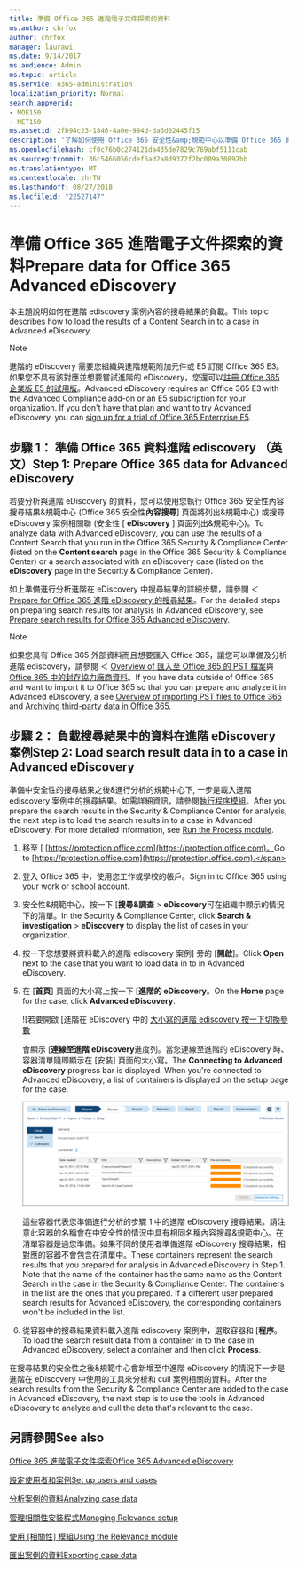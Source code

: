 ```yaml
---
title: 準備 Office 365 進階電子文件探索的資料
ms.author: chrfox
author: chrfox
manager: laurawi
ms.date: 9/14/2017
ms.audience: Admin
ms.topic: article
ms.service: o365-administration
localization_priority: Normal
search.appverid:
- MOE150
- MET150
ms.assetid: 2fb94c23-1846-4a0e-994d-da6d02445f15
description: '了解如何使用 Office 365 安全性&amp;規範中心以準備 Office 365 資料以供分析與 Office 365 進階 eDiscovery。 '
ms.openlocfilehash: cf0c76b0c274121da435de7829c769abf5111cab
ms.sourcegitcommit: 36c5466056cdef6ad2a8d9372f2bc009a30892bb
ms.translationtype: MT
ms.contentlocale: zh-TW
ms.lasthandoff: 08/27/2018
ms.locfileid: "22527147"
---
```

# <a name="prepare-data-for-office-365-advanced-ediscovery"></a><span data-ttu-id="145ea-103">準備 Office 365 進階電子文件探索的資料</span><span class="sxs-lookup"><span data-stu-id="145ea-103">Prepare data for Office 365 Advanced eDiscovery</span></span>

<span data-ttu-id="145ea-104">本主題說明如何在進階 ediscovery 案例內容的搜尋結果的負載。</span><span class="sxs-lookup"><span data-stu-id="145ea-104">This topic describes how to load the results of a Content Search in to a case in Advanced eDiscovery.</span></span> 
  
> [!NOTE]
> <span data-ttu-id="145ea-p101">進階的 eDiscovery 需要您組織與進階規範附加元件或 E5 訂閱 Office 365 E3。如果您不具有該對應並想要嘗試進階的 eDiscovery，您還可以[註冊 Office 365 企業版 E5 的試用版](https://go.microsoft.com/fwlink/p/?LinkID=698279)。</span><span class="sxs-lookup"><span data-stu-id="145ea-p101">Advanced eDiscovery requires an Office 365 E3 with the Advanced Compliance add-on or an E5 subscription for your organization. If you don't have that plan and want to try Advanced eDiscovery, you can [sign up for a trial of Office 365 Enterprise E5](https://go.microsoft.com/fwlink/p/?LinkID=698279).</span></span> 
  
## <a name="step-1-prepare-office-365-data-for-advanced-ediscovery"></a><span data-ttu-id="145ea-107">步驟 1： 準備 Office 365 資料進階 ediscovery （英文）</span><span class="sxs-lookup"><span data-stu-id="145ea-107">Step 1: Prepare Office 365 data for Advanced eDiscovery</span></span>

<span data-ttu-id="145ea-108">若要分析與進階 eDiscovery 的資料，您可以使用您執行 Office 365 安全性內容搜尋結果&amp;規範中心 (Office 365 安全性**內容搜尋**] 頁面將列出&amp;規範中心) 或搜尋eDiscovery 案例相關聯 (安全性 [ **eDiscovery** ] 頁面列出&amp;規範中心)。</span><span class="sxs-lookup"><span data-stu-id="145ea-108">To analyze data with Advanced eDiscovery, you can use the results of a Content Search that you run in the Office 365 Security &amp; Compliance Center (listed on the **Content search** page in the Office 365 Security &amp; Compliance Center) or a search associated with an eDiscovery case (listed on the **eDiscovery** page in the Security &amp; Compliance Center).</span></span> 
  
<span data-ttu-id="145ea-109">如上準備進行分析進階在 eDiscovery 中搜尋結果的詳細步驟，請參閱 ＜ [Prepare for Office 365 進階 eDiscovery 的搜尋結果](prepare-search-results-for-advanced-ediscovery.md)。</span><span class="sxs-lookup"><span data-stu-id="145ea-109">For the detailed steps on preparing search results for analysis in Advanced eDiscovery, see [Prepare search results for Office 365 Advanced eDiscovery](prepare-search-results-for-advanced-ediscovery.md).</span></span>
  
> [!NOTE]
> <span data-ttu-id="145ea-110">如果您具有 Office 365 外部資料而且想要匯入 Office 365，讓您可以準備及分析進階 ediscovery，請參閱 ＜ [Overview of 匯入至 Office 365 的 PST 檔案](https://support.office.com/article/ba688e0a-0fcb-4bd7-8e57-2b669564ea84)與[Office 365 中的封存協力廠商資料](https://go.microsoft.com/fwlink/p/?linkid=716918)。</span><span class="sxs-lookup"><span data-stu-id="145ea-110">If you have data outside of Office 365 and want to import it to Office 365 so that you can prepare and analyze it in Advanced eDiscovery, a see [Overview of importing PST files to Office 365](https://support.office.com/article/ba688e0a-0fcb-4bd7-8e57-2b669564ea84) and [Archiving third-party data in Office 365](https://go.microsoft.com/fwlink/p/?linkid=716918).</span></span> 
  
## <a name="step-2-load-search-result-data-in-to-a-case-in-advanced-ediscovery"></a><span data-ttu-id="145ea-111">步驟 2： 負載搜尋結果中的資料在進階 eDiscovery 案例</span><span class="sxs-lookup"><span data-stu-id="145ea-111">Step 2: Load search result data in to a case in Advanced eDiscovery</span></span>

<span data-ttu-id="145ea-p102">準備中安全性的搜尋結果之後&amp;進行分析的規範中心下, 一步是載入進階 ediscovery 案例中的搜尋結果。如需詳細資訊，請參閱[執行程序模組](run-the-process-module-in-advanced-ediscovery.md)。</span><span class="sxs-lookup"><span data-stu-id="145ea-p102">After you prepare the search results in the Security &amp; Compliance Center for analysis, the next step is to load the search results in to a case in Advanced eDiscovery. For more detailed information, see [Run the Process module](run-the-process-module-in-advanced-ediscovery.md).</span></span>
  
1. <span data-ttu-id="145ea-114">移至 [ [https://protection.office.com](https://protection.office.com)。</span><span class="sxs-lookup"><span data-stu-id="145ea-114">Go to [https://protection.office.com](https://protection.office.com).</span></span>
    
2. <span data-ttu-id="145ea-115">登入 Office 365 中，使用您工作或學校的帳戶。</span><span class="sxs-lookup"><span data-stu-id="145ea-115">Sign in to Office 365 using your work or school account.</span></span>
    
3. <span data-ttu-id="145ea-116">安全性&amp;規範中心，按一下 [**搜尋&amp;調查** \> **eDiscovery**可在組織中顯示的情況下的清單。</span><span class="sxs-lookup"><span data-stu-id="145ea-116">In the Security &amp; Compliance Center, click **Search &amp; investigation** \> **eDiscovery** to display the list of cases in your organization.</span></span> 
    
4. <span data-ttu-id="145ea-117">按一下您想要將資料載入的進階 ediscovery 案例] 旁的 [**開啟**]。</span><span class="sxs-lookup"><span data-stu-id="145ea-117">Click **Open** next to the case that you want to load data in to in Advanced eDiscovery.</span></span> 
    
5. <span data-ttu-id="145ea-118">在 [**首頁**] 頁面的大小寫上按一下 [**進階的 eDiscovery**。</span><span class="sxs-lookup"><span data-stu-id="145ea-118">On the **Home** page for the case, click **Advanced eDiscovery**.</span></span> 
    
    ![若要開啟 [進階在 eDiscovery 中的 [大小寫的進階 ediscovery 按一下切換參數](media/8e34ba23-62e3-4e68-a530-b6ece39b54be.png)
  
    <span data-ttu-id="145ea-p103">會顯示 [**連線至進階 eDiscovery**進度列。當您連線至進階的 eDiscovery 時、 容器清單隨即顯示在 [安裝] 頁面的大小寫。</span><span class="sxs-lookup"><span data-stu-id="145ea-p103">The **Connecting to Advanced eDiscovery** progress bar is displayed. When you're connected to Advanced eDiscovery, a list of containers is displayed on the setup page for the case.</span></span> 
    
    ![大小寫會顯示在進階的 eDiscovery](media/8036e152-70dc-4bb7-9379-61c1ed8326b4.png)
  
     <span data-ttu-id="145ea-p104">這些容器代表您準備進行分析的步驟 1 中的進階 eDiscovery 搜尋結果。請注意此容器的名稱會在中安全性的情況中具有相同名稱內容搜尋&amp;規範中心。在清單容器是過您準備。如果不同的使用者準備進階 eDiscovery 搜尋結果，相對應的容器不會包含在清單中。</span><span class="sxs-lookup"><span data-stu-id="145ea-p104">These containers represent the search results that you prepared for analysis in Advanced eDiscovery in Step 1. Note that the name of the container has the same name as the Content Search in the case in the Security &amp; Compliance Center. The containers in the list are the ones that you prepared. If a different user prepared search results for Advanced eDiscovery, the corresponding containers won't be included in the list.</span></span> 
    
6. <span data-ttu-id="145ea-127">從容器中的搜尋結果資料載入進階 ediscovery 案例中，選取容器和 [**程序**。</span><span class="sxs-lookup"><span data-stu-id="145ea-127">To load the search result data from a container in to the case in Advanced eDiscovery, select a container and then click **Process**.</span></span>
    
<span data-ttu-id="145ea-128">在搜尋結果的安全性之後&amp;規範中心會新增至中進階 eDiscovery 的情況下一步是進階在 eDiscovery 中使用的工具來分析和 cull 案例相關的資料。</span><span class="sxs-lookup"><span data-stu-id="145ea-128">After the search results from the Security &amp; Compliance Center are added to the case in Advanced eDiscovery, the next step is to use the tools in Advanced eDiscovery to analyze and cull the data that's relevant to the case.</span></span> 
  
## <a name="see-also"></a><span data-ttu-id="145ea-129">另請參閱</span><span class="sxs-lookup"><span data-stu-id="145ea-129">See also</span></span>

[<span data-ttu-id="145ea-130">Office 365 進階電子文件探索</span><span class="sxs-lookup"><span data-stu-id="145ea-130">Office 365 Advanced eDiscovery</span></span>](office-365-advanced-ediscovery.md)
  
[<span data-ttu-id="145ea-131">設定使用者和案例</span><span class="sxs-lookup"><span data-stu-id="145ea-131">Set up users and cases</span></span>](set-up-users-and-cases-in-advanced-ediscovery.md)
  
[<span data-ttu-id="145ea-132">分析案例的資料</span><span class="sxs-lookup"><span data-stu-id="145ea-132">Analyzing case data</span></span>](analyze-case-data-with-advanced-ediscovery.md)
  
[<span data-ttu-id="145ea-133">管理相關性安裝程式</span><span class="sxs-lookup"><span data-stu-id="145ea-133">Managing Relevance setup</span></span>](manage-relevance-setup-in-advanced-ediscovery.md)
  
<span data-ttu-id="145ea-134">[使用 [相關性] 模組](use-relevance-in-advanced-ediscovery.md)</span><span class="sxs-lookup"><span data-stu-id="145ea-134">[Using the Relevance module](use-relevance-in-advanced-ediscovery.md)</span></span>
  
[<span data-ttu-id="145ea-135">匯出案例的資料</span><span class="sxs-lookup"><span data-stu-id="145ea-135">Exporting case data</span></span>](export-case-data-in-advanced-ediscovery.md)

